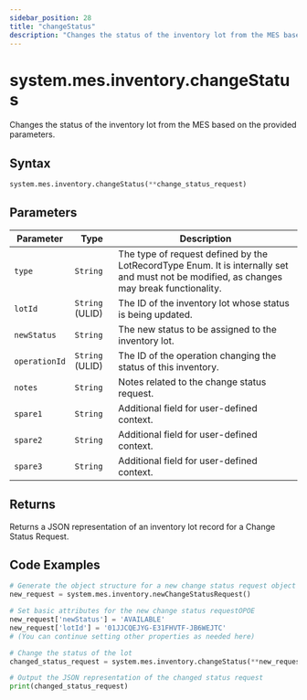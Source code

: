 ```yaml
---
sidebar_position: 28
title: "changeStatus"
description: "Changes the status of the inventory lot from the MES based on the provided parameters."
---
```


# system.mes.inventory.changeStatus

Changes the status of the inventory lot from the MES based on the provided parameters.

## Syntax

```python
system.mes.inventory.changeStatus(**change_status_request)
```

## Parameters

| Parameter     | Type            | Description                                                                                                                               |
| ------------- | --------------- | ----------------------------------------------------------------------------------------------------------------------------------------- |
| `type`        | `String`        | The type of request defined by the LotRecordType Enum. It is internally set and must not be modified, as changes may break functionality. |
| `lotId`       | `String` (ULID) | The ID of the inventory lot whose status is being updated.                                                                                |
| `newStatus`   | `String`        | The new status to be assigned to the inventory lot.                                                                                       |
| `operationId` | `String` (ULID) | The ID of the operation changing the status of this inventory.                                                                            |
| `notes`       | `String`        | Notes related to the change status request.                                                                                               |
| `spare1`      | `String`        | Additional field for user-defined context.                                                                                                |
| `spare2`      | `String`        | Additional field for user-defined context.                                                                                                |
| `spare3`      | `String`        | Additional field for user-defined context.                                                                                                |

## Returns

Returns a JSON representation of an inventory lot record for a Change Status Request.

## Code Examples

```python
# Generate the object structure for a new change status request object with no initial arguments
new_request = system.mes.inventory.newChangeStatusRequest()

# Set basic attributes for the new change status requestOPOE
new_request['newStatus'] = 'AVAILABLE'
new_request['lotId'] = '01JJCQEJYG-E31FHVTF-JB6WEJTC'
# (You can continue setting other properties as needed here)

# Change the status of the lot
changed_status_request = system.mes.inventory.changeStatus(**new_request)

# Output the JSON representation of the changed status request
print(changed_status_request)
```
